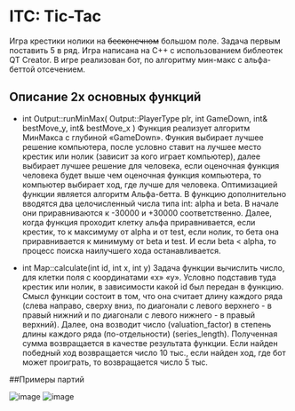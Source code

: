 # ITC: Tic-Tac
Игра крестики нолики на ~~бесконечном~~ большом поле. Задача первым поставить 5 в ряд. 
Игра написана на C++ с использованием библеотек QT Creator. В игре реализован бот, по алгоритму мин-макс с альфа-беттой отсечением.

## Описание 2х основных функций
+ int Output::runMinMax( Output::PlayerType plr, int GameDown, int& bestMove_y, int& bestMove_x ) 
Функция реализует алгоритм МинМакса с глубиной «GameDown». Функия выбирает лучшее решение компьютера, после условно ставит на лучшее место крестик или нолик (зависит за кого играет компьютер), далее выбирает лучшее решение для человека, если оценочная функция человека будет выше чем оценочная функция компьютера, то компьютер выбирает ход, где лучше для человека.
Оптимизацией функции является алгоритм Альфа-бетта. В функцию дополнительно вводятся два целочисленный числа типа int: alpha и beta. В начале они приравниваются к -30000 и +30000 соответственно. Далее, когда функция проходит клетку альфа приравнивается, если крестик, то к максимуму от alpha и от test, если нолик, то бета она приравнивается к минимуму от beta и test. И если beta < alpha, то процесс поиска наилучшего хода останавливается.

+ int Map::calculate(int id, int x, int y)
Задача функции вычислить число, для клетки поля с координатами «x» «y». Условно подставив туда крестик или нолик, в зависимости какой id был передан в функцию. Смысл функции состоит в том, что она считает длину каждого ряда (слева направо, сверху вниз, по диагонали с левого верхнего - в правый нижний и по диагонали с левого нижнего - в правый верхний). Далее, она возводит число (valuation_factor) в степень длины каждого ряда (по-отдельности) (series_length). Полученная сумма возвращается в качестве результата функции. Если найден победный ход возвращается число 10 тыс., если найден ход, где бот может проиграть, то возвращается число 5 тыс.

##Примеры партий 

![image](https://github.com/iSpaxer/ITT-Infinity_TicTac/assets/99914669/e815c3da-cf10-441b-b66b-bfc238691e5e)
![image](https://github.com/iSpaxer/ITT-Infinity_TicTac/assets/99914669/a770dbd3-ece6-411f-a538-169fb4a23031)

